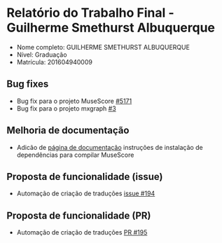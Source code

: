 # Relatório do Trabalho Final - Guilherme Smethurst Albuquerque

* Nome completo: GUILHERME SMETHURST ALBUQUERQUE
* Nível: Graduação
* Matrícula: 201604940009

## Bug fixes

* Bug fix para o projeto MuseScore [#5171](https://github.com/musescore/MuseScore/pull/5171)
* Bug fix para o projeto mxgraph [#3](https://bitbucket.org/jgraph/mxgraph2/pull-requests/3/fix-mxcodec-decode-function/diff)

## Melhoria de documentação

* Adicão de [página de documentação](https://musescore.org/en/handbook/developers-handbook/compilation/compile-instructions-archlinux-based-distros-git) instruções de instalação de dependências para compilar MuseScore

## Proposta de funcionalidade (issue)

*  Automação de criação de traduções [issue #194](https://github.com/whyboris/Video-Hub-App/issues/194)

## Proposta de funcionalidade (PR)

* Automação de criação de traduções [PR #195](https://github.com/whyboris/Video-Hub-App/pull/195)

